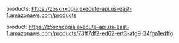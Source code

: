 products: https://z5sxnxpgia.execute-api.us-east-1.amazonaws.com/products

product: https://z5sxnxpgia.execute-api.us-east-1.amazonaws.com/products/78ff7df2-ed62-ert3-afg9-34fga1edffg
